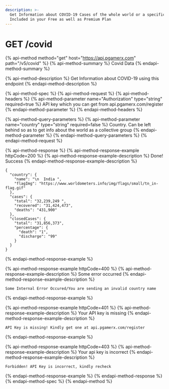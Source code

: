 ```yaml
---
description: >-
  Get Information about COVID-19 Cases of the whole world or a specific country.
  Included in your Free as well as Premium Plan
---
```


# GET /covid

{% api-method method="get" host="https://api.pgamerx.com" path="/v5/covid" %}
{% api-method-summary %}
Covid Data
{% endapi-method-summary %}

{% api-method-description %}
Get Information about COVID-19 using this endpoint
{% endapi-method-description %}

{% api-method-spec %}
{% api-method-request %}
{% api-method-headers %}
{% api-method-parameter name="Authorization" type="string" required=true %}
API key which you can get from api.pgamerx.com/register
{% endapi-method-parameter %}
{% endapi-method-headers %}

{% api-method-query-parameters %}
{% api-method-parameter name="country" type="string" required=false %}
Country. Can be left behind so as to get info about the world as a collective group
{% endapi-method-parameter %}
{% endapi-method-query-parameters %}
{% endapi-method-request %}

{% api-method-response %}
{% api-method-response-example httpCode=200 %}
{% api-method-response-example-description %}
Done! Success
{% endapi-method-response-example-description %}

```
{
  "country": {
    "name": "\n  India ",
    "flagImg": "https://www.worldometers.info/img/flags/small/tn_in-flag.gif"
  },
  "cases": {
    "total": "32,239,249 ",
    "recovered": "31,424,473",
    "deaths": "431,900"
  },
  "closedCases": {
    "total": "31,856,373",
    "percentage": {
      "death": "1",
      "discharge": "99"
    }
  }
}
```
{% endapi-method-response-example %}

{% api-method-response-example httpCode=400 %}
{% api-method-response-example-description %}
Some error occurred
{% endapi-method-response-example-description %}

```
Some Internal Error Occured/You are sending an invalid country name
```
{% endapi-method-response-example %}

{% api-method-response-example httpCode=401 %}
{% api-method-response-example-description %}
Your API key is missing
{% endapi-method-response-example-description %}

```
API Key is missing! Kindly get one at api.pgamerx.com/register
```
{% endapi-method-response-example %}

{% api-method-response-example httpCode=403 %}
{% api-method-response-example-description %}
Your api key is incorrect
{% endapi-method-response-example-description %}

```
Forbidden! API Key is incorrect, kindly recheck
```
{% endapi-method-response-example %}
{% endapi-method-response %}
{% endapi-method-spec %}
{% endapi-method %}



